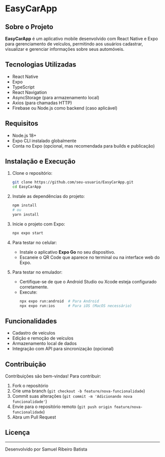 # EasyCarApp

## Sobre o Projeto

**EasyCarApp** é um aplicativo mobile desenvolvido com React Native e Expo para gerenciamento de veículos, permitindo aos usuários cadastrar, visualizar e gerenciar informações sobre seus automóveis.

## Tecnologias Utilizadas
- React Native
- Expo
- TypeScript
- React Navigation
- AsyncStorage (para armazenamento local)
- Axios (para chamadas HTTP)
- Firebase ou Node.js como backend (caso aplicável)

## Requisitos
- Node.js 18+
- Expo CLI instalado globalmente
- Conta no Expo (opcional, mas recomendada para builds e publicação)

## Instalação e Execução

1. Clone o repositório:
   ```sh
   git clone https://github.com/seu-usuario/EasyCarApp.git
   cd EasyCarApp
   ```

2. Instale as dependências do projeto:
   ```sh
   npm install
   # ou
   yarn install
   ```

3. Inicie o projeto com Expo:
   ```sh
   npx expo start
   ```

4. Para testar no celular:
   - Instale o aplicativo **Expo Go** no seu dispositivo.
   - Escaneie o QR Code que aparece no terminal ou na interface web do Expo.

5. Para testar no emulador:
   - Certifique-se de que o Android Studio ou Xcode esteja configurado corretamente.
   - Execute:
     ```sh
     npx expo run:android  # Para Android
     npx expo run:ios      # Para iOS (MacOS necessário)
     ```

## Funcionalidades
- Cadastro de veículos
- Edição e remoção de veículos
- Armazenamento local de dados
- Integração com API para sincronização (opcional)

## Contribuição
Contribuições são bem-vindas! Para contribuir:
1. Fork o repositório
2. Crie uma branch (`git checkout -b feature/nova-funcionalidade`)
3. Commit suas alterações (`git commit -m 'Adicionando nova funcionalidade'`)
4. Envie para o repositório remoto (`git push origin feature/nova-funcionalidade`)
5. Abra um Pull Request

## Licença


---
Desenvolvido por Samuel Ribeiro Batista

